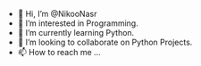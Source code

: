 - 👋 Hi, I’m @NikooNasr
- 👀 I’m interested in Programming.
- 🌱 I’m currently learning Python.
- 💞️ I’m looking to collaborate on Python Projects.
- 📫 How to reach me ...

<!---
NikooNasr/NikooNasr is a ✨ special ✨ repository because its `README.md` (this file) appears on your GitHub profile.
You can click the Preview link to take a look at your changes.
--->
